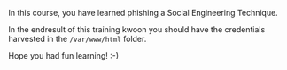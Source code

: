 In this course, you have learned phishing a Social Engineering Technique.

In the endresult of this training kwoon you should have the credentials harvested in the `/var/www/html` folder.

Hope you had fun learning! :-)
